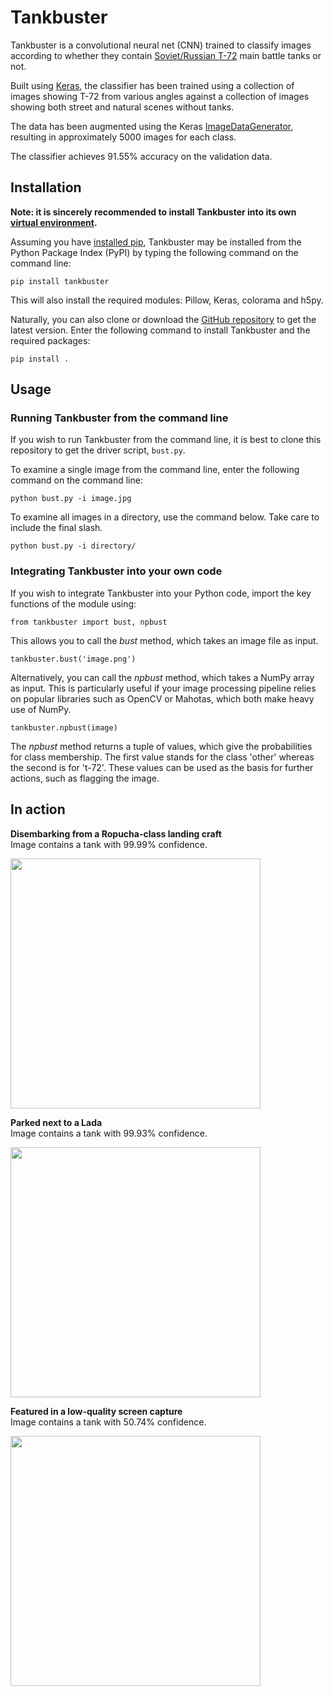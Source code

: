 # Tankbuster

Tankbuster is a convolutional neural net (CNN) trained to classify images according to whether they contain <a href="https://en.wikipedia.org/wiki/T-72">Soviet/Russian T-72</a> main battle tanks or not.

Built using <a href="http://keras.io">Keras</a>, the classifier has been trained using a collection of images showing T-72 from various angles against a collection of images showing both street and natural scenes without tanks. 

The data has been augmented using the Keras <a href="http://blog.keras.io/building-powerful-image-classification-models-using-very-little-data.html">ImageDataGenerator</a>, resulting in approximately 5000 images for each class.

The classifier achieves 91.55% accuracy on the validation data.

## Installation

<b>Note: it is sincerely recommended to install Tankbuster into its own <a href="http://docs.python-guide.org/en/latest/dev/virtualenvs/">virtual environment</a>.</b> 

Assuming you have <a href="https://pip.pypa.io/en/stable/installing/">installed pip</a>, Tankbuster may be installed from the Python Package Index (PyPI) by typing the following command on the command line:

<code>pip install tankbuster</code>

This will also install the required modules: Pillow, Keras, colorama and h5py.

Naturally, you can also clone or download the <a href="https://github.com/thiippal/tankbuster">GitHub repository</a> to get the latest version. Enter the following command to install Tankbuster and the required packages:

<code>pip install .</code>

## Usage

### Running Tankbuster from the command line

If you wish to run Tankbuster from the command line, it is best to clone this repository to get the driver script, <code>bust.py</code>.

To examine a single image from the command line, enter the following command on the command line:

<code>python bust.py -i image.jpg</code>

To examine all images in a directory, use the command below. Take care to include the final slash.

<code>python bust.py -i directory/</code>

### Integrating Tankbuster into your own code

If you wish to integrate Tankbuster into your Python code, import the key functions of the module using:

<code>from tankbuster import bust, npbust</code>

This allows you to call the <i>bust</i> method, which takes an image file as input.

<code>tankbuster.bust('image.png')</code>

Alternatively, you can call the <i>npbust</i> method, which takes a NumPy array as input. This is particularly useful if your image processing pipeline relies on popular libraries such as OpenCV or Mahotas, which both make heavy use of NumPy.

<code>tankbuster.npbust(image)</code>

The <i>npbust</i> method returns a tuple of values, which give the probabilities for class membership. The first value stands for the class 'other' whereas the second is for 't-72'. These values can be used as the basis for further actions, such as flagging the image.

## In action

<b>Disembarking from a Ropucha-class landing craft</b><br>
Image contains a tank with 99.99% confidence.

<image src="demo_images/with_ropucha.jpg" width="400px">

<b>Parked next to a Lada</b><br>
Image contains a tank with 99.93% confidence.

<image src="demo_images/with_lada.jpg" width="400px">

<b>Featured in a low-quality screen capture</b><br>
Image contains a tank with 50.74% confidence.

<image src="demo_images/from_screen_capture.png" width="400px">
